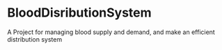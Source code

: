 # BloodDisributionSystem
A Project for managing blood supply and demand, and make an efficient distribution system
